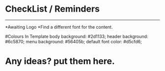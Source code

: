 # CheckList / Reminders
--------------------------------------------------------------------------------------
  *Awaiting Logo
  *Find a different font for the content. 




#Colours In Template
body background: #2d1133;
header background: #6c5870;
menu background: #56405b;
default font color: #d5cfd6;





# Any ideas? put them here. 
